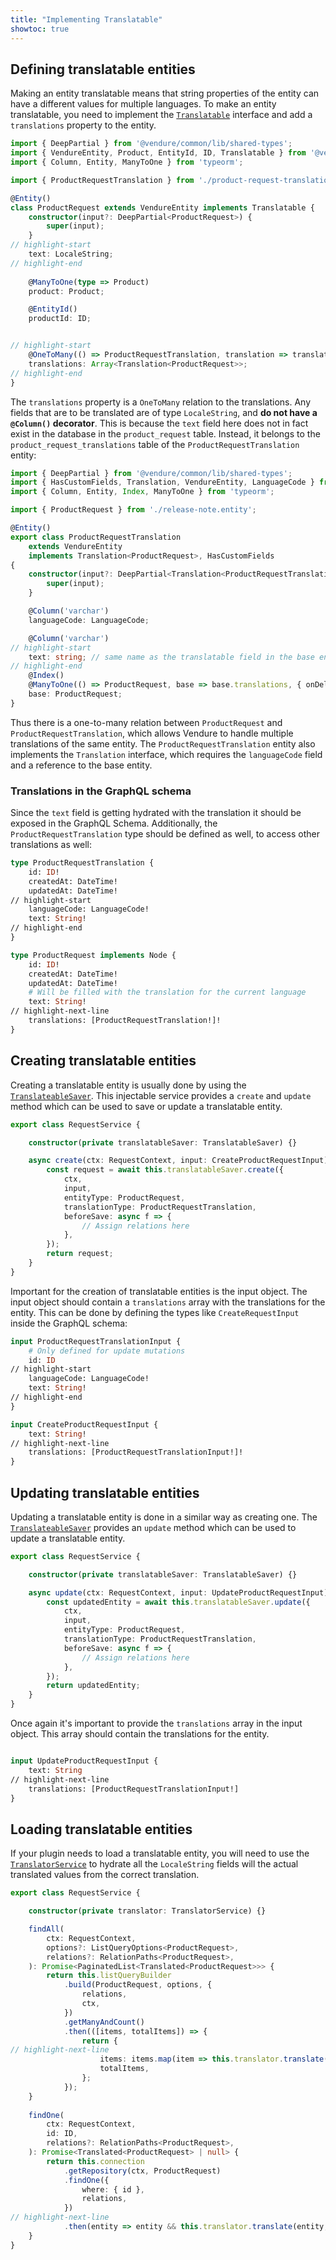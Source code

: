 ```yaml
---
title: "Implementing Translatable"
showtoc: true
---
```


## Defining translatable entities

Making an entity translatable means that string properties of the entity can have a different values for multiple languages.
To make an entity translatable, you need to implement the [`Translatable`](/reference/typescript-api/entities/interfaces/#translatable) interface and add a `translations` property to the entity.

```ts title="src/plugins/requests/entities/product-request.entity.ts"
import { DeepPartial } from '@vendure/common/lib/shared-types';
import { VendureEntity, Product, EntityId, ID, Translatable } from '@vendure/core';
import { Column, Entity, ManyToOne } from 'typeorm';

import { ProductRequestTranslation } from './product-request-translation.entity';

@Entity()
class ProductRequest extends VendureEntity implements Translatable {
    constructor(input?: DeepPartial<ProductRequest>) {
        super(input);
    }
// highlight-start
    text: LocaleString;
// highlight-end
    
    @ManyToOne(type => Product)
    product: Product;

    @EntityId()
    productId: ID;


// highlight-start
    @OneToMany(() => ProductRequestTranslation, translation => translation.base, { eager: true })
    translations: Array<Translation<ProductRequest>>;
// highlight-end
}
```

The `translations` property is a `OneToMany` relation to the translations. Any fields that are to be translated are of type `LocaleString`, and **do not have a `@Column()` decorator**.
This is because the `text` field here does not in fact exist in the database in the `product_request` table. Instead, it belongs to the `product_request_translations` table of the `ProductRequestTranslation` entity:

```ts title="src/plugins/requests/entities/product-request-translation.entity.ts"
import { DeepPartial } from '@vendure/common/lib/shared-types';
import { HasCustomFields, Translation, VendureEntity, LanguageCode } from '@vendure/core';
import { Column, Entity, Index, ManyToOne } from 'typeorm';

import { ProductRequest } from './release-note.entity';

@Entity()
export class ProductRequestTranslation
    extends VendureEntity
    implements Translation<ProductRequest>, HasCustomFields
{
    constructor(input?: DeepPartial<Translation<ProductRequestTranslation>>) {
        super(input);
    }

    @Column('varchar')
    languageCode: LanguageCode;

    @Column('varchar')
// highlight-start
    text: string; // same name as the translatable field in the base entity
// highlight-end
    @Index()
    @ManyToOne(() => ProductRequest, base => base.translations, { onDelete: 'CASCADE' })
    base: ProductRequest;
}
```

Thus there is a one-to-many relation between `ProductRequest` and `ProductRequestTranslation`, which allows Vendure to handle multiple translations of the same entity. The `ProductRequestTranslation` entity also implements the `Translation` interface, which requires the `languageCode` field and a reference to the base entity.

### Translations in the GraphQL schema
Since the `text` field is getting hydrated with the translation it should be exposed in the GraphQL Schema. Additionally, the `ProductRequestTranslation` type should
be defined as well, to access other translations as well:
```graphql title="src/plugins/requests/api/types.ts"
type ProductRequestTranslation {
    id: ID!
    createdAt: DateTime!
    updatedAt: DateTime!
// highlight-start
    languageCode: LanguageCode!
    text: String!
// highlight-end
}

type ProductRequest implements Node {
    id: ID!
    createdAt: DateTime!
    updatedAt: DateTime!
    # Will be filled with the translation for the current language
    text: String!
// highlight-next-line
    translations: [ProductRequestTranslation!]!
}

```

## Creating translatable entities

Creating a translatable entity is usually done by using the [`TranslateableSaver`](/reference/typescript-api/service-helpers/translatable-saver/). This injectable service provides a `create` and `update` method which can be used to save or update a translatable entity.

```ts title="src/plugins/requests/service/product-request.service.ts"
export class RequestService {

    constructor(private translatableSaver: TranslatableSaver) {}

    async create(ctx: RequestContext, input: CreateProductRequestInput): Promise<ProductRequest> {
        const request = await this.translatableSaver.create({
            ctx,
            input,
            entityType: ProductRequest,
            translationType: ProductRequestTranslation,
            beforeSave: async f => {
                // Assign relations here
            },
        });
        return request;
    }
}
```

Important for the creation of translatable entities is the input object. The input object should contain a `translations` array with the translations for the entity. This can be done
by defining the types like `CreateRequestInput` inside the GraphQL schema:

```graphql title="src/plugins/requests/api/types.ts"
input ProductRequestTranslationInput {
    # Only defined for update mutations
    id: ID
// highlight-start
    languageCode: LanguageCode!
    text: String!
// highlight-end
}

input CreateProductRequestInput {
    text: String!
// highlight-next-line
    translations: [ProductRequestTranslationInput!]!
}
```

## Updating translatable entities

Updating a translatable entity is done in a similar way as creating one. The [`TranslateableSaver`](/reference/typescript-api/service-helpers/translatable-saver/) provides an `update` method which can be used to update a translatable entity.

```ts title="src/plugins/requests/service/product-request.service.ts"
export class RequestService {

    constructor(private translatableSaver: TranslatableSaver) {}

    async update(ctx: RequestContext, input: UpdateProductRequestInput): Promise<ProductRequest> {
        const updatedEntity = await this.translatableSaver.update({
            ctx,
            input,
            entityType: ProductRequest,
            translationType: ProductRequestTranslation,
            beforeSave: async f => {
                // Assign relations here
            },
        });
        return updatedEntity;
    }
}
```

Once again it's important to provide the `translations` array in the input object. This array should contain the translations for the entity.

```graphql title="src/plugins/requests/api/types.ts"

input UpdateProductRequestInput {
    text: String
// highlight-next-line
    translations: [ProductRequestTranslationInput!]
}
```

## Loading translatable entities

If your plugin needs to load a translatable entity, you will need to use the [`TranslatorService`](/reference/typescript-api/service-helpers/translator-service/) to hydrate all the `LocaleString` fields will the actual translated values from the correct translation.

```ts title="src/plugins/requests/service/product-request.service.ts"
export class RequestService {

    constructor(private translator: TranslatorService) {}

    findAll(
        ctx: RequestContext,
        options?: ListQueryOptions<ProductRequest>,
        relations?: RelationPaths<ProductRequest>,
    ): Promise<PaginatedList<Translated<ProductRequest>>> {
        return this.listQueryBuilder
            .build(ProductRequest, options, {
                relations,
                ctx,
            })
            .getManyAndCount()
            .then(([items, totalItems]) => {
                return {
// highlight-next-line
                    items: items.map(item => this.translator.translate(item, ctx)),
                    totalItems,
                };
            });
    }
    
    findOne(
        ctx: RequestContext,
        id: ID,
        relations?: RelationPaths<ProductRequest>,
    ): Promise<Translated<ProductRequest> | null> {
        return this.connection
            .getRepository(ctx, ProductRequest)
            .findOne({
                where: { id },
                relations,
            })
// highlight-next-line
            .then(entity => entity && this.translator.translate(entity, ctx));
    }
}
```
